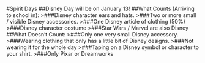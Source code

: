 <br/>
#Spirit Days
##Disney Day will be on January 13!
##What Counts (Arriving to school in):
>###Disney character ears and hats.
>###Two or more small / visible Disney accessories.
>###One Disney article of clothing (50%)
>###Disney character costume
>###Star Wars / Marvel are also Disney
##What Doesn’t Count:
>###Only one very small Disney accessory.
>###Wearing clothing that only has a little bit of Disney designs.
>###Not wearing it for the whole day
>###Taping on a Disney symbol or character to your shirt.
>###Only Pixar or Dreamworks





